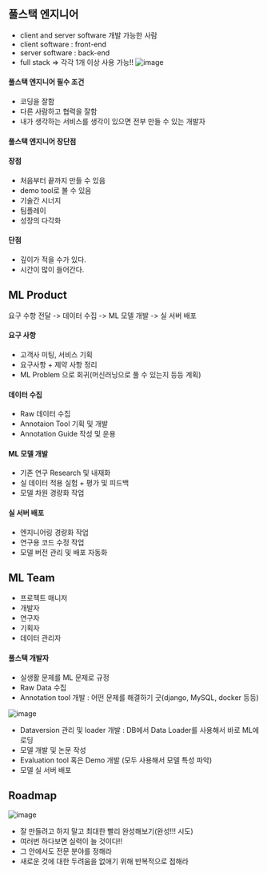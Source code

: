 ## 풀스택 엔지니어
*  client and server software 개발 가능한 사람
*  client software : front-end
*  server software : back-end
*  full stack => 각각 1개 이상 사용 가능!!
![image](https://user-images.githubusercontent.com/63588046/154201787-5fb4d2c6-4d31-4ddd-bfe6-a2ecceea1a41.png)

#### 풀스택 엔지니어 필수 조건
* 코딩을 잘함
* 다른 사람하고 협력을 잘함
* 내가 생각하는 서비스를 생각이 있으면 전부 만들 수 있는 개발자


#### 풀스택 엔지니어 장단점
#### 장점
* 처음부터 끝까지 만들 수 있음
* demo tool로 볼 수 있음
* 기술간 시너지
* 팀플레이
* 성장의 다각화

#### 단점
* 깊이가 적을 수가 있다.
* 시간이 많이 들어간다.


## ML Product
요구 수항 전달 -> 데이터 수집 -> ML 모델 개발 -> 실 서버 배포

#### 요구 사항
* 고객사 미팅, 서비스 기획
* 요구사항 + 제약 사항 정리
* ML Problem 으로 회귀(머신러닝으로 풀 수 있는지 등등 계획)

#### 데이터 수집
* Raw 데이터 수집 
* Annotaion Tool 기획 및 개발
* Annotation Guide 작성 및 운용

#### ML 모델 개발
* 기존 연구 Research 및 내재화
* 실 데이터 적용 실험 + 평가 및 피드백
* 모델 차원 경량화 작업

#### 실 서버 배포
* 엔지니어링 경량화 작업
* 연구용 코드 수정 작업
* 모델 버전 관리 및 배포 자동화

## ML Team
* 프로젝트 매니저
* 개발자
* 연구자
* 기획자
* 데이터 관리자

#### 풀스택 개발자
* 실생활 문제를 ML 문제로 규정
* Raw Data 수집
* Annotation tool 개발 : 어떤 문제를 해결하기 굿(django, MySQL, docker 등등)

![image](https://user-images.githubusercontent.com/63588046/154227235-483ff84f-6e65-4b7f-ba8d-48a0239ae3a4.png)

* Dataversion 관리 및 loader 개발 : DB에서 Data Loader를 사용해서 바로 ML에 로딩
* 모델 개발 및 논문 작성
* Evaluation tool 혹은 Demo 개발 (모두 사용해서 모델 특성 파악)
* 모델 실 서버 배포

## Roadmap
![image](https://user-images.githubusercontent.com/63588046/154227779-1e7a3d77-fc10-4151-84ac-3981a67601cf.png)

* 잘 만들려고 하지 말고 최대한 빨리 완성해보기(완성!!! 시도)
* 여러번 하다보면 실력이 늘 것이다!!
* 그 안에서도 전문 분야를 정해라
* 새로운 것에 대한 두려움을 없애기 위해 반복적으로 접해라










